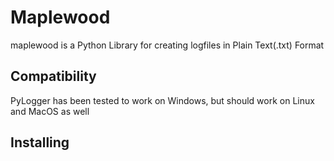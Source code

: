 # Maplewood

maplewood is a Python Library for creating logfiles in Plain Text(.txt) Format

## Compatibility
PyLogger has been tested to work on Windows, but should work on Linux and MacOS as well

## Installing